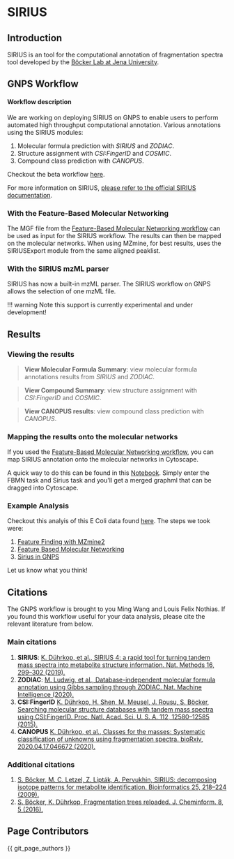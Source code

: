 # SIRIUS

## Introduction

SIRIUS is an tool for the computational annotation of fragmentation spectra tool developed by the [Böcker Lab at Jena University](https://bio.informatik.uni-jena.de/software/sirius/).

## GNPS Workflow

#### Workflow description
We are working on deploying SIRIUS on GNPS to enable users to perform automated high throughput computational annotation. Various annotations using the SIRIUS modules:

1. Molecular formula prediction with *SIRIUS* and *ZODIAC*.
2. Structure assignment with *CSI:FingerID* and *COSMIC*.
3. Compound class prediction with *CANOPUS*.

Checkout the beta workflow [here](https://proteomics2.ucsd.edu/ProteoSAFe/index.jsp?params=%7B%22workflow%22:%22SIRIUS%22%7D).

For more information on SIRIUS, [please refer to the official SIRIUS documentation](https://bio.informatik.uni-jena.de/software/sirius/).

### With the Feature-Based Molecular Networking

The MGF file from the [Feature-Based Molecular Networking workflow](featurebasedmolecularnetworking.md) can be used as input for the SIRIUS workflow. The results can then be mapped on the molecular networks. When using MZmine, for best results, uses the SIRIUSExport module from the same aligned peaklist.

### With the SIRIUS mzML parser 

SIRIUS has now a built-in mzML parser. The SIRIUS workflow on GNPS allows the selection of one mzML file. 

!!! warning
    Note this support is currently experimental and under development! 
    
## Results

### Viewing the results
> **View Molecular Formula Summary**: view molecular formula annotations results from *SIRIUS* and *ZODIAC*.

> **View Compound Summary**:  view structure assignment with *CSI:FingerID* and *COSMIC*.

> **View CANOPUS results**: view compound class prediction with *CANOPUS*.

### Mapping the results onto the molecular networks

If you used the [Feature-Based Molecular Networking workflow](featurebasedmolecularnetworking.md), you can map SIRIUS annotation onto the molecular networks in Cytoscape.

A quick way to do this can be found in this [Notebook](https://github.com/mwang87/GNPS_Sirius_Integration_Notebooks). Simply enter the FBMN task and Sirius task and you'll get a merged graphml that can be dragged into Cytoscape. 

### Example Analysis

Checkout this analyis of this E Coli data found [here](https://massive.ucsd.edu/ProteoSAFe/dataset.jsp?task=9e16787375fe4ab1816ca01f7e5b7820). The steps we took were:

1. [Feature Finding with MZmine2](https://gnps.ucsd.edu/ProteoSAFe/status.jsp?task=8e54833ebf414238963da847ac743fe1)
1. [Feature Based Molecular Networking](https://gnps.ucsd.edu/ProteoSAFe/status.jsp?task=bb6766d6f48c4cb6bd84fd620da9cae5)
1. [Sirius in GNPS](https://proteomics2.ucsd.edu/ProteoSAFe/status.jsp?task=72542358ffca4eeda6a4b50d06b91e60)

Let us know what you think!

## Citations

The GNPS workflow is brought to you Ming Wang and Louis Felix Nothias. If you found this workflow useful for your data analysis, please cite the relevant literature from below.

### Main citations

1. **SIRIUS**: [K. Dührkop, et al., SIRIUS 4: a rapid tool for turning tandem mass spectra into metabolite structure information. Nat. Methods 16, 299–302 (2019).](https://www.nature.com/articles/s41592-019-0344-8)
2. **ZODIAC**: [M. Ludwig, et al., Database-independent molecular formula annotation using Gibbs sampling through ZODIAC. Nat. Machine Intelligence (2020).](https://www.nature.com/articles/s42256-020-00234-6)
3. 	**CSI:FingerID** [K. Dührkop, H. Shen, M. Meusel, J. Rousu, S. Böcker, Searching molecular structure databases with tandem mass spectra using CSI:FingerID. Proc. Natl. Acad. Sci. U. S. A. 112, 12580–12585 (2015).](https://www.pnas.org/content/112/41/12580)
4. 	**CANOPUS** [K. Dührkop, et al., Classes for the masses: Systematic classification of unknowns using fragmentation spectra. bioRxiv, 2020.04.17.046672 (2020).](https://www.biorxiv.org/content/10.1101/2020.04.17.046672v1)

### Additional citations
1. [S. Böcker, M. C. Letzel, Z. Lipták, A. Pervukhin, SIRIUS: decomposing isotope patterns for metabolite identification. Bioinformatics 25, 218–224 (2009).]()
2. 	[S. Böcker, K. Dührkop, Fragmentation trees reloaded. J. Cheminform. 8, 5 (2016).]()


## Page Contributors

{{ git_page_authors }}
